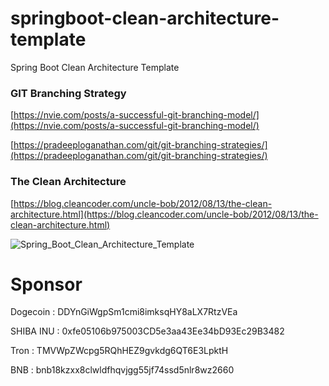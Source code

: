 # springboot-clean-architecture-template

Spring Boot Clean Architecture Template

### GIT Branching Strategy

[https://nvie.com/posts/a-successful-git-branching-model/](https://nvie.com/posts/a-successful-git-branching-model/)

[https://pradeeploganathan.com/git/git-branching-strategies/](https://pradeeploganathan.com/git/git-branching-strategies/)

### The Clean Architecture

[https://blog.cleancoder.com/uncle-bob/2012/08/13/the-clean-architecture.html](https://blog.cleancoder.com/uncle-bob/2012/08/13/the-clean-architecture.html)

![Spring_Boot_Clean_Architecture_Template](https://github.com/maithanhduyan/springboot-clean-architecture-template/docs/images/diagrams/Spring_Boot_Clean_Architecture_Template.png)

# Sponsor

Dogecoin : DDYnGiWgpSm1cmi8imksqHY8aLX7RtzVEa

SHIBA INU : 0xfe05106b975003CD5e3aa43Ee34bD93Ec29B3482

Tron : TMVWpZWcpg5RQhHEZ9gvkdg6QT6E3LpktH

BNB : bnb18kzxx8clwldfhqvjgg55jf74ssd5nlr8wz2660
